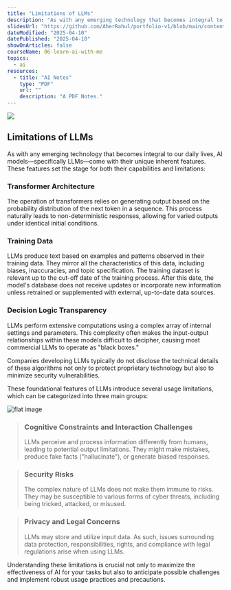 ```yaml
---
title: "Limitations of LLMs"
description: "As with any emerging technology that becomes integral to our daily lives, AI models—specifically LLMs—come with their unique inherent features. These features set the stage for both their capabilities and limitations:"
slidesUrl: "https://github.com/AherRahul/portfolio-v1/blob/main/content/articles"
dateModified: "2025-04-10"
datePublished: "2025-04-10"
showOnArticles: false
courseName: 06-learn-ai-with-me
topics:
  - ai
resources:
  - title: "AI Notes"
    type: "PDF"
    url: ""
    description: "A PDF Notes."
---
```


![](https://res.cloudinary.com/duojkrgue/image/upload/v1758777282/Portfolio/aiCourse/Learn_AI_eyag79.png)

Limitations of LLMs
---------------------

As with any emerging technology that becomes integral to our daily lives, AI models—specifically LLMs—come with their unique inherent features. These features set the stage for both their capabilities and limitations:

### Transformer Architecture 

The operation of transformers relies on generating output based on the probability distribution of the next token in a sequence. This process naturally leads to non-deterministic responses, allowing for varied outputs under identical initial conditions.

### Training Data
LLMs produce text based on examples and patterns observed in their training data. They mirror all the characteristics of this data, including biases, inaccuracies, and topic specification. The training dataset is relevant up to the cut-off date of the training process. After this date, the model's database does not receive updates or incorporate new information unless retrained or supplemented with external, up-to-date data sources.

### Decision Logic Transparency
LLMs perform extensive computations using a complex array of internal settings and parameters. This complexity often makes the input-output relationships within these models difficult to decipher, causing most commercial LLMs to operate as "black boxes."

Companies developing LLMs typically do not disclose the technical details of these algorithms not only to protect proprietary technology but also to minimize security vulnerabilities.


These foundational features of LLMs introduce several usage limitations, which can be categorized into three main groups:

![flat image](https://elearn.epam.com/assets/courseware/v1/e2a6883d565a6934956fdc1361403a82/asset-v1:EPAM+AI201+0724+type@asset+block/EngX_LLMs_04_hotspots_3x.png)

> ### **Cognitive Constraints and Interaction Challenges**
> LLMs perceive and process information differently from humans, leading to potential output limitations. They might make mistakes, produce fake facts ("hallucinate"), or generate biased responses.

> ### **Security Risks**
> The complex nature of LLMs does not make them immune to risks. They may be susceptible to various forms of cyber threats, including being tricked, attacked, or misused.

> ### **Privacy and Legal Concerns**
> LLMs may store and utilize input data. As such, issues surrounding data protection, responsibilities, rights, and compliance with legal regulations arise when using LLMs.

Understanding these limitations is crucial not only to maximize the effectiveness of AI for your tasks but also to anticipate possible challenges and implement robust usage practices and precautions.

